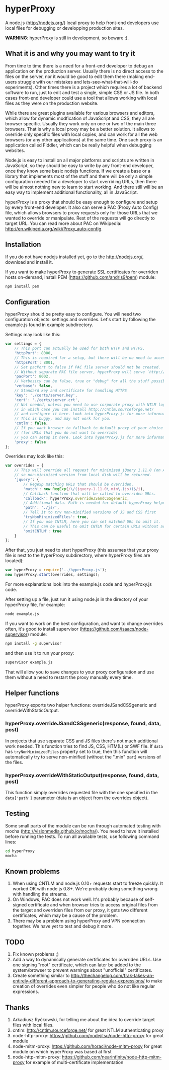 hyperProxy
==========

A node.js (http://nodejs.org/) local proxy to help front-end developers use local files for debugging or developping production sites.

**WARNING**: hyperProxy is still in development, so beware :).


## What it is and why you may want to try it

From time to time there is a need for a front-end developer to debug an application on the production server. Usually there is no direct access to the files on the server, nor it would be good to edit them there (making end-users struggle with our mistakes and lets-see-what-that-will-do experiments).
Other times there is a project which requires a lot of backend software to run, just to edit and test a single, simple CSS or JS file.
In both cases front-end developer could use a tool that allows working with local files as they were on the production website.

While there are great plugins available for various browsers and editors, which allow for dynamic modfication of JavaScript and CSS, they all are browser specific. Usually they work only on one or two of the main three browsers.
That is why a local proxy may be a better solution. It allows to override only specific files with local copies, and can work for all the web browsers (or any other applications) at the same time.
One such proxy is an application called Fiddler, which can be really helpful when debugging websites.

Node.js is easy to install on all major platforms and scripts are written in JavaScript, so they should be easy to write by any front-end developer, once they know some basic nodejs functions.
If we create a base or a library that implements most of the stuff and there will be only a simple configuration needed for a developer to start overriding URLs, then there will be almost nothing new to learn to start working. And there still will be an easy way to implement additional functionality, all in JavaScript.

hyperProxy is a proxy that should be easy enough to configure and setup by every front-end developer.
It also can serve a PAC (Proxy Auto Config) file, which allows browsers to proxy requests only for those URLs that we wanted to override or manipulate. Rest of the requests will go directly to target URL. You can read more about PAC on Wikipedia: http://en.wikipedia.org/wiki/Proxy_auto-config.


## Installation

If you do not have nodejs installed yet, go to the http://nodejs.org/, download and install it.

If you want to make hyperProxy to generate SSL certificates for overriden hosts on-demand, install PEM (https://github.com/andris9/pem) module:

```javascript
npm install pem
```


## Configuration

hyperProxy should be pretty easy to configure. You will need two configuration objects: settings and overrides.
Let's start by following the example.js found in example subdirectory.

Settings may look like this:

```javascript
var settings = {
	// This port can actually be used for both HTTP and HTTPS.
	'httpPort': 8000,
	// This is required for a setup, but there will be no need to access it directly.
	'httpsPort': 8001,
	// Set pacPort to false if PAC file server should not be created.
	// Without separate PAC file server, hyperProxy will serve `http://localhost:[httpPort]/proxy.pac` file instead.
	'pacPort': 8002,
	// Verbosity can be false, true or "debug" for all the stuff possible to be printed in the console.
	'verbose': false,
	// Standard key and certificate for handling HTTPS
	'key': './certs/server.key',
	'cert': './certs/server.crt',
	// Not needed, unless you need to use corporate proxy with NTLM login,
	// in which case you can install http://cntlm.sourceforge.net/
	// and configure it here. Look into hyperProxy.js for more information.
	// This is buggy, and may not work for you.
	'cntlm': false,
	// If you want browser to fallback to default proxy of your choice
	// (for URLs that you do not want to override)
	// you can setup it here. Look into hyperProxy.js for more information.
	'proxy': false
};
```

Overrides may look like this:

```javascript
var overrides = {
	// This will override all request for minimized jQuery 1.11.0 (on ANY site)
	// so non-minimized version from local disk will be returned.
	'jquery': {
		// Regexp matching URLs that should be overriden.
		'match': new RegExp(/\/(jquery-1.11.0\.min\.(js))$/i),
		// Callback function that will be called fo overriden URLs.
		'callback': hyperProxy.overrideJSandCSSgeneric,
		// Additional data. Path is needed for default hyperProxy helper functions.
		'path': './js/',
		// Tell it to try non-minified versions of JS and CSS first
		'tryNonMinimizedFiles': true,
		// If you use CNTLM, here you can set matched URL to omit it.
		// This can be useful to omit CNTLM for certain URLs without actually overriding them.
		'omitCNTLM': true
	}
};
```

After that, you just need to start hyperProxy (this assumes that your proxy file is next to the hyperProxy subdirectory, where hyperProxy files are located):

```javascript
var hyperProxy = require('../hyperProxy.js');
new hyperProxy.start(overrides, settings);
```

For more explanations look into the example.js code and hyperProxy.js code.

After setting up a file, just run it using node.js in the directory of your hyperProxy file, for example:

```sh
node example.js
```

If you want to work on the best configuration, and want to change overrides often, it's good to install supervisor (https://github.com/isaacs/node-supervisor) module:

```sh
npm install -g supervisor
```

and then use it to run your proxy:

```sh
supervisor example.js
```

That will allow you to save changes to your proxy configuration and use them without a need to restart the proxy manually every time.


## Helper functions

hyperProxy exports two helper functions: overrideJSandCSSgeneric and overrideWithStaticOutput.


### hyperProxy.overrideJSandCSSgeneric(response, found, data, post)

In projects that use separate CSS and JS files there's not much additional work needed.
This function tries to find JS, CSS, HTM(L) or SWF file. If `data` has `tryNonMinimizedFiles` property set to true,
then this function will automatically try to serve non-minified (without the ".min" part) versions of the files.


### hyperProxy.overrideWithStaticOutput(response, found, data, post)

This function simply overrides requested file with the one specified in the `data['path']` parameter (data is an object from the overrides object).


## Testing

Some small parts of the module can be run through automated testing with mocha (http://visionmedia.github.io/mocha/). You need to have it installed before running the tests.
To run all available tests, use following command lines:

```sh
cd hyperProxy
mocha
```


## Known problems

1. When using CNTLM and node.js 0.10+ requests start to freeze quickly. It worked OK with node.js 0.8+.
   We're probably doing something wrong with handling the streams.
2. On Windows, PAC does not work well. It's probably because of self-signed certificate and when browser tries to access original
   files from the target and overriden files from our proxy, it gets two different certificates, which may be a cause of the problem.
3. There may be a problem using hyperProxy and VPN connection together. We have yet to test and debug it more.


## TODO

1. Fix known problems ;)
2. Add a way to dynamically generate certificates for overriden URLs. Use one signing "root" certificate, which can later be added
   to the system/browser to prevent warnings about "unofficial" certificates.
3. Create something similar to http://thechangelog.com/frak-takes-an-entirely-different-approach-to-generating-regular-expressions/
   to make creation of overrides even simpler for people who do not like regular expressions.


## Thanks

1. Arkadiusz Ryćkowski, for telling me about the idea to override target files with local files.
2. cntlm: http://cntlm.sourceforge.net/ for great NTLM authenticating proxy
3. node-http-proxy: https://github.com/nodejitsu/node-http-proxy for great module
4. node-mitm-proxy: https://github.com/horaci/node-mitm-proxy for great module on which hyperProxy was based at first
5. node-http-mitm-proxy: https://github.com/nearinfinity/node-http-mitm-proxy for example of multi-certificate implementation